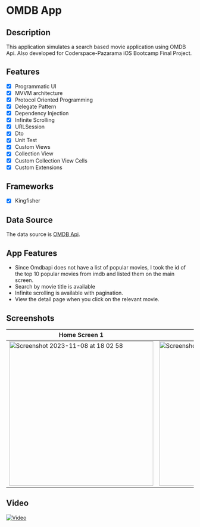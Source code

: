# OMDB App

## Description

This application simulates a search based movie application using OMDB Api.
Also developed for Coderspace-Pazarama iOS Bootcamp Final Project.  

## Features

- [x] Programmatic UI
- [x] MVVM architecture
- [x] Protocol Oriented Programming
- [x] Delegate Pattern
- [x] Dependency Injection
- [x] Infinite Scrolling
- [x] URLSession
- [x] Dto
- [x] Unit Test
- [x] Custom Views
- [x] Collection View
- [x] Custom Collection View Cells
- [x] Custom Extensions

## Frameworks

- [x] Kingfisher

## Data Source

The data source is [OMDB Api](https://www.omdbapi.com/). 

## App Features
- Since Omdbapi does not have a list of popular movies, I took the id of the top 10 popular movies from imdb and listed them on the main screen.
- Search by movie title is available
- Infinite scrolling is available with pagination.
- View the detail page when you click on the relevant movie.


## Screenshots
| Home Screen 1| Home Screen 2| Home Screen 3| Home Screen 4| Home Screen 5| Detail Screen 1| Detail Screen 2|
|--|--|--|--|--|--|--|
|<img width="387" alt="Screenshot 2023-11-08 at 18 02 58" src="https://github.com/alicolak64/OmdbApp/assets/71923609/3c4ae2a2-3f6f-402d-9fef-d155be794de5"> |<img width="387" alt="Screenshot 2023-11-08 at 18 03 50" src="https://github.com/alicolak64/OmdbApp/assets/71923609/49b5351a-ebd0-416d-9004-1d7ac3c5c178">|<img width="387" alt="Screenshot 2023-11-08 at 18 04 44" src="https://github.com/alicolak64/OmdbApp/assets/71923609/d5abc802-34ed-47a0-8c2a-dd6cd0c46876">| <img width="387" alt="Screenshot 2023-11-08 at 18 04 05" src="https://github.com/alicolak64/OmdbApp/assets/71923609/739a7e8f-ec0c-4332-a80c-d4a33934bac1">|<img width="387" alt="Screenshot 2023-11-08 at 18 04 59" src="https://github.com/alicolak64/OmdbApp/assets/71923609/22067038-8212-47e5-a7f2-5e255efda627">|<img width="387" alt="Screenshot 2023-11-08 at 18 07 47" src="https://github.com/alicolak64/OmdbApp/assets/71923609/2ece64fc-c53b-4a3a-878b-b1d3068e4a64">|<img width="387" alt="Screenshot 2023-11-08 at 18 07 59" src="https://github.com/alicolak64/OmdbApp/assets/71923609/0b869ee6-5dca-41ca-bf3b-264eec1211be">


## Video

[![Video](https://img.youtube.com/vi/qB_-ap12hM8/maxresdefault.jpg)](https://www.youtube.com/watch?v=qB_-ap12hM8)
